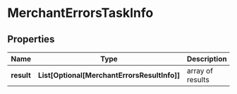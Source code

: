 # MerchantErrorsTaskInfo


## Properties

| Name | Type | Description | Notes |
|------------ | ------------- | ------------- | -------------|
**result** | **List[Optional[MerchantErrorsResultInfo]]** | array of results |[optional]|